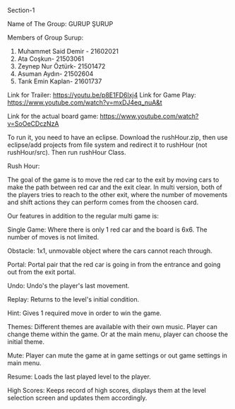 Section-1

Name of The Group: GURUP ŞURUP 

Members of Group Surup:
1. Muhammet Said Demir - 21602021
2. Ata Coşkun- 21503061
3. Zeynep Nur Öztürk- 21501472
4. Asuman Aydın- 21502604
5. Tarık Emin Kaplan- 21601737

Link for Trailer: https://youtu.be/p8E1FD6lxj4
Link for Game Play: https://www.youtube.com/watch?v=mxDJ4eq_nuA&t

Link for the actual board game: https://www.youtube.com/watch?v=SoOeCDczNzA

To run it, you need to have an eclipse. Download the rushHour.zip, then use eclipse/add projects from file system and redirect it to rushHour (not rushHour/src). Then run rushHour Class.


Rush Hour:

The goal of the game is to move the red car to the exit by moving cars to make the path between red car and the exit clear.
In multi version, both of the players tries to reach to the other exit, where the number of movements and shift actions they can perform comes from the choosen card.

Our features in addition to the regular multi game is:

Single Game: Where there is only 1 red car and the board is 6x6. The number of moves is not limited.

Obstacle: 1x1, unmovable object where the cars cannot reach through.

Portal: Portal pair that the red car is going in from the entrance and going out from the exit portal.

Undo: Undo's the player's last movement.

Replay: Returns to the level's initial condition.

Hint: Gives 1 required move in order to win the game.

Themes: Different themes are available with their own music. Player can change theme within the game. Or at the main menu, player can choose the initial theme.

Mute: Player can mute the game at in game settings or out game settings in main menu.

Resume: Loads the last played level to the player.

High Scores: Keeps record of high scores, displays them at the level selection screen and updates them accordingly.

